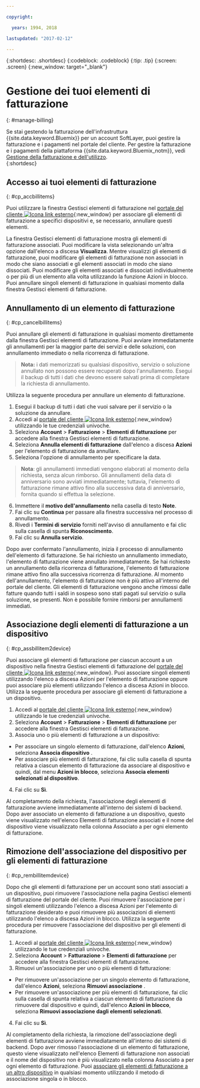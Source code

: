 ```yaml
---

copyright:

  years: 1994, 2018

lastupdated: "2017-02-12"

---
```


{:shortdesc: .shortdesc}
{:codeblock: .codeblock}
{:tip: .tip}
{:screen: .screen}
{:new_window: target="_blank"}


# Gestione dei tuoi elementi di fatturazione
{: #manage-billing}

Se stai gestendo la fatturazione dell'infrastruttura {{site.data.keyword.Bluemix}} per un account SoftLayer, puoi gestire la fatturazione e i pagamenti nel portale del cliente. Per gestire la fatturazione e i pagamenti della piattaforma {{site.data.keyword.Bluemix_notm}}, vedi [Gestione della fatturazione e dell'utilizzo](/docs/account/index.html).  
{:shortdesc}

## Accesso ai tuoi elementi di fatturazione
{: #cp_accbillitems}

Puoi utilizzare la finestra Gestisci elementi di fatturazione nel [portale del cliente ![Icona link esterno](../icons/launch-glyph.svg)](https://control.softlayer.com/){:new_window} per associare gli elementi di fatturazione a specifici dispositivi e, se necessario, annullare questi elementi. 

La finestra Gestisci elementi di fatturazione mostra gli elementi di fatturazione associati. Puoi modificare la vista selezionando un'altra opzione dall'elenco a discesa **Visualizza**. Mentre visualizzi gli elementi di fatturazione, puoi modificare gli elementi di fatturazione non associati in modo che siano associati e gli elementi associati in modo che siano dissociati. Puoi modificare gli elementi associati e dissociati individualmente o per più di un elemento alla volta utilizzando la funzione Azioni in blocco. Puoi annullare singoli elementi di fatturazione in qualsiasi momento dalla finestra Gestisci elementi di fatturazione.


## Annullamento di un elemento di fatturazione
{: #cp_cancelbillitems}

Puoi annullare gli elementi di fatturazione in qualsiasi momento direttamente dalla finestra Gestisci elementi di fatturazione. Puoi avviare immediatamente gli annullamenti per la maggior parte dei servizi e delle soluzioni, con annullamento immediato o nella ricorrenza di fatturazione.

> **Nota:** i dati memorizzati su qualsiasi dispositivo, servizio o soluzione annullato non possono essere recuperati dopo l'annullamento. Esegui il backup di tutti i dati che devono essere salvati prima di completare la richiesta di annullamento. 

Utilizza la seguente procedura per annullare un elemento di fatturazione.

1. Esegui il backup di tutti i dati che vuoi salvare per il servizio o la soluzione da annullare. 
2. Accedi al [portale del cliente ![Icona link esterno](../icons/launch-glyph.svg)](https://control.softlayer.com/){:new_window} utilizzando le tue credenziali univoche.
3. Seleziona **Account** > **Fatturazione** > **Elementi di fatturazione** per accedere alla finestra Gestisci elementi di fatturazione.
4. Seleziona **Annulla elementi di fatturazione** dall'elenco a discesa **Azioni** per l'elemento di fatturazione da annullare.
5. Seleziona l'opzione di annullamento per specificare la data.
>**Nota**: gli annullamenti immediati vengono elaborati al momento della richiesta, senza alcun rimborso. Gli annullamenti della data di anniversario sono avviati immediatamente; tuttavia, l'elemento di fatturazione rimane attivo fino alla successiva data di anniversario, fornita quando si effettua la selezione.
6. Immettere il **motivo dell'annullamento** nella casella di testo **Note**.
7. Fai clic su **Continua** per passare alla finestra successiva nel processo di annullamento.
8. Rivedi i **Termini di servizio** forniti nell'avviso di annullamento e fai clic sulla casella di spunta **Riconoscimento**.
9. Fai clic su **Annulla servizio**.

Dopo aver confermato l'annullamento, inizia il processo di annullamento dell'elemento di fatturazione. Se hai richiesto un annullamento immediato, l'elemento di fatturazione viene annullato immediatamente. Se hai richiesto un annullamento  della ricorrenza di fatturazione, l'elemento di fatturazione rimane attivo fino alla successiva ricorrenza di fatturazione. Al momento dell'annullamento, l'elemento di fatturazione non è più attivo all'interno del portale del cliente. Gli elementi di fatturazione vengono anche rimossi dalle fatture quando tutti i saldi in sospeso sono stati pagati sul servizio o sulla soluzione, se presenti. Non è possibile fornire rimborsi per annullamenti immediati.


## Associazione degli elementi di fatturazione a un dispositivo
{: #cp_assbillitem2device}

Puoi associare gli elementi di fatturazione per ciascun account a un dispositivo nella finestra Gestisci elementi di fatturazione del [portale del cliente ![Icona link esterno](../icons/launch-glyph.svg)](https://control.softlayer.com/){:new_window}. Puoi associare singoli elementi utilizzando l'elenco a discesa Azioni per l'elemento di fatturazione oppure puoi associare più elementi utilizzando l'elenco a discesa Azioni in blocco. Utilizza la seguente procedura per associare gli elementi di fatturazione a un dispositivo.

1. Accedi al [portale del cliente ![Icona link esterno](../icons/launch-glyph.svg)](https://control.softlayer.com/){:new_window} utilizzando le tue credenziali univoche.
2. Seleziona **Account** > **Fatturazione** > **Elementi di fatturazione** per accedere alla finestra Gestisci elementi di fatturazione.
3. Associa uno o più elementi di fatturazione a un dispositivo:
  * Per associare un singolo elemento di fatturazione, dall'elenco **Azioni**, seleziona **Associa dispositivo** .
  * Per associare più elementi di fatturazione, fai clic sulla casella di spunta relativa a ciascun elemento di fatturazione da associare al dispositivo e quindi, dal menu **Azioni in blocco**, seleziona **Associa elementi selezionati al dispositivo**.
4. Fai clic su **Sì**.

Al completamento della richiesta, l'associazione degli elementi di fatturazione avviene immediatamente all'interno dei sistemi di backend. Dopo aver associato un elemento di fatturazione a un dispositivo, questo viene visualizzato nell'elenco Elementi di fatturazione associati e il nome del dispositivo viene visualizzato nella colonna Associato a per ogni elemento di fatturazione. 


## Rimozione dell'associazione del dispositivo per gli elementi di fatturazione
{: #cp_rembillitemdevice}

Dopo che gli elementi di fatturazione per un account sono stati associati a un dispositivo, puoi rimuovere l'associazione nella pagina Gestisci elementi di fatturazione del portale del cliente. Puoi rimuovere l'associazione per i singoli elementi utilizzando l'elenco a discesa Azioni per l'elemento di fatturazione desiderato e puoi rimuovere più associazioni di elementi utilizzando l'elenco a discesa Azioni in blocco. Utilizza la seguente procedura per rimuovere l'associazione del dispositivo per gli elementi di fatturazione.

1. Accedi al [portale del cliente ![Icona link esterno](../icons/launch-glyph.svg)](https://control.softlayer.com/){:new_window} utilizzando le tue credenziali univoche.
2. Seleziona **Account** > **Fatturazione** > **Elementi di fatturazione** per accedere alla finestra Gestisci elementi di fatturazione.
3. Rimuovi un'associazione per uno o più elementi di fatturazione:
  * Per rimuovere un'associazione per un singolo elemento di fatturazione, dall'elenco **Azioni**, seleziona **Rimuovi associazione** .
  * Per rimuovere un'associazione per più elementi di fatturazione, fai clic sulla casella di spunta relativa a ciascun elemento di fatturazione da rimuovere dal dispositivo e quindi, dall'elenco **Azioni in blocco**, seleziona **Rimuovi associazione dagli elementi selezionati**.
4. Fai clic su **Sì**.

Al completamento della richiesta, la rimozione dell'associazione degli elementi di fatturazione avviene immediatamente all'interno dei sistemi di backend. Dopo aver rimosso l'associazione di un elemento di fatturazione, questo viene visualizzato nell'elenco Elementi di fatturazione non associati e il nome del dispositivo non è più visualizzato nella colonna Associato a per ogni elemento di fatturazione. Puoi [associare gli elementi di fatturazione a un altro dispositivo](/docs/customer-portal/cpmanacctbillpay.html#cp_assbillitem2device) in qualsiasi momento utilizzando il metodo di associazione singola o in blocco. 
